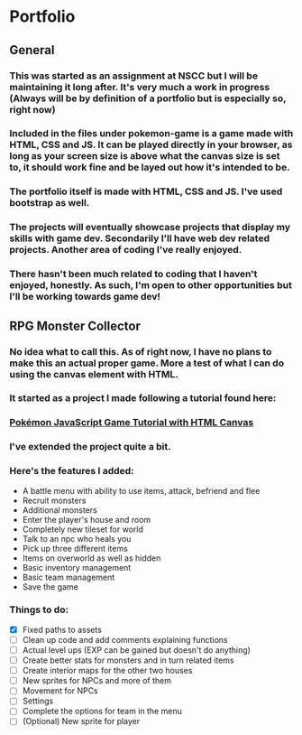 # Portfolio
## General
### This was started as an assignment at NSCC but I will be maintaining it long after. It's very much a work in progress (Always will be by definition of a portfolio but is especially so, right now)
### Included in the files under pokemon-game is a game made with HTML, CSS and JS. It can be played directly in your browser, as long as your screen size is above what the canvas size is set to, it should work fine and be layed out how it's intended to be.
### The portfolio itself is made with HTML, CSS and JS. I've used bootstrap as well. 
### The projects will eventually showcase projects that display my skills with game dev. Secondarily I'll have web dev related projects. Another area of coding I've really enjoyed. 
### There hasn't been much related to coding that I haven't enjoyed, honestly. As such, I'm open to other opportunities but I'll be working towards game dev!
## RPG Monster Collector
### No idea what to call this. As of right now, I have no plans to make this an actual proper game. More a test of what I can do using the canvas element with HTML.
### It started as a project I made following a tutorial found here: 
### [Pokémon JavaScript Game Tutorial with HTML Canvas](https://www.youtube.com/watch?v=yP5DKzriqXA&t=7135s)
### I've extended the project quite a bit.
### Here's the features I added:
- A battle menu with ability to use items, attack, befriend and flee
- Recruit monsters
- Additional monsters
- Enter the player's house and room
- Completely new tileset for world
- Talk to an npc who heals you
- Pick up three different items
- Items on overworld as well as hidden
- Basic inventory management
- Basic team management
- Save the game
### Things to do:
- [x] Fixed paths to assets
- [ ] Clean up code and add comments explaining functions 
- [ ] Actual level ups (EXP can be gained but doesn't do anything)
- [ ] Create better stats for monsters and in turn related items
- [ ] Create interior maps for the other two houses
- [ ] New sprites for NPCs and more of them
- [ ] Movement for NPCs
- [ ] Settings
- [ ] Complete the options for team in the menu
- [ ] \(Optional) New sprite for player
